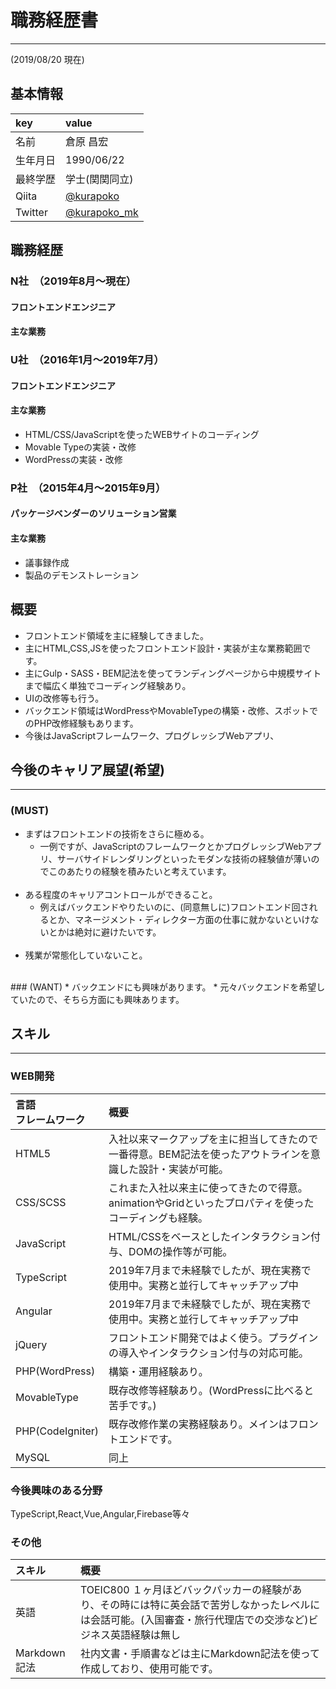 # 職務経歴書
***
(2019/08/20 現在)
## 基本情報

|key|value|
|:--|:--|
|名前|倉原 昌宏|
|生年月日|1990/06/22|
|最終学歴|学士(関関同立)|
|Qiita|[@kurapoko](https://qiita.com/kurapoko "@kurapoko")|
|Twitter|[@kurapoko_mk](https://twitter.com/kurapoko_mk "@kurapoko_mk")|

## 職務経歴

### N社　（2019年8月〜現在）
#### フロントエンドエンジニア
#### 主な業務

### U社　（2016年1月〜2019年7月）
#### フロントエンドエンジニア
#### 主な業務
- HTML/CSS/JavaScriptを使ったWEBサイトのコーディング
- Movable Typeの実装・改修
- WordPressの実装・改修



### P社　（2015年4月〜2015年9月）
#### パッケージベンダーのソリューション営業
#### 主な業務
- 議事録作成
- 製品のデモンストレーション





## 概要
- フロントエンド領域を主に経験してきました。
- 主にHTML,CSS,JSを使ったフロントエンド設計・実装が主な業務範囲です。
- 主にGulp・SASS・BEM記法を使ってランディングページから中規模サイトまで幅広く単独でコーディング経験あり。
- UIの改修等も行う。
- バックエンド領域はWordPressやMovableTypeの構築・改修、スポットでのPHP改修経験もあります。
- 今後はJavaScriptフレームワーク、プログレッシブWebアプリ、

## 今後のキャリア展望(希望)
***
### (MUST)
* まずはフロントエンドの技術をさらに極める。
  * 一例ですが、JavaScriptのフレームワークとかプログレッシブWebアプリ、サーバサイドレンダリングといったモダンな技術の経験値が薄いのでこのあたりの経験を積みたいと考えています。
  <br>
* ある程度のキャリアコントロールができること。
  * 例えばバックエンドやりたいのに、(同意無しに)フロントエンド回されるとか、マネージメント・ディレクター方面の仕事に就かないといけないとかは絶対に避けたいです。
  <br>
* 残業が常態化していないこと。
<br>
### (WANT)
* バックエンドにも興味があります。
  * 元々バックエンドを希望していたので、そちら方面にも興味あります。


## スキル
***
### WEB開発
|言語<br>フレームワーク<br>|概要|
|:--|:--|
|HTML5|入社以来マークアップを主に担当してきたので一番得意。BEM記法を使ったアウトラインを意識した設計・実装が可能。|
|CSS/SCSS|これまた入社以来主に使ってきたので得意。animationやGridといったプロパティを使ったコーディングも経験。|
|JavaScript|HTML/CSSをベースとしたインタラクション付与、DOMの操作等が可能。|
|TypeScript| 2019年7月まで未経験でしたが、現在実務で使用中。実務と並行してキャッチアップ中|
|Angular| 2019年7月まで未経験でしたが、現在実務で使用中。実務と並行してキャッチアップ中|
|jQuery| フロントエンド開発ではよく使う。プラグインの導入やインタラクション付与の対応可能。|
|PHP(WordPress)|構築・運用経験あり。|
|MovableType|既存改修等経験あり。(WordPressに比べると苦手です。)|
|PHP(CodeIgniter)|既存改修作業の実務経験あり。メインはフロントエンドです。|
|MySQL|同上|

### 今後興味のある分野 
TypeScript,React,Vue,Angular,Firebase等々

### その他
|スキル|概要|
|:--|:--|
|英語|TOEIC800 １ヶ月ほどバックパッカーの経験があり、その時には特に英会話で苦労しなかったレベルには会話可能。(入国審査・旅行代理店での交渉など)ビジネス英語経験は無し|
|Markdown記法|社内文書・手順書などは主にMarkdown記法を使って作成しており、使用可能です。|
